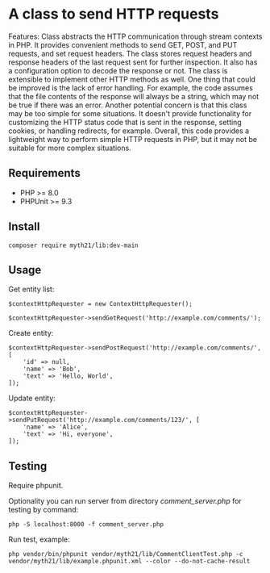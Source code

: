 # A class to send HTTP requests

Features:
Class abstracts the HTTP communication through stream contexts in PHP.
It provides convenient methods to send GET, POST, and PUT requests, and set request headers.
The class stores request headers and response headers of the last request sent for further inspection.
It also has a configuration option to decode the response or not.
The class is extensible to implement other HTTP methods as well.
One thing that could be improved is the lack of error handling.
For example, the code assumes that the file contents of the response will always be a string, which may not be true if there was an error.
Another potential concern is that this class may be too simple for some situations.
It doesn't provide functionality for customizing the HTTP status code that is sent in the response, setting cookies, or handling redirects, for example.
Overall, this code provides a lightweight way to perform simple HTTP requests in PHP, but it may not be suitable for more complex situations.

## Requirements

* PHP >= 8.0
* PHPUnit >= 9.3

## Install

```
composer require myth21/lib:dev-main
```

## Usage

Get entity list:
```
$contextHttpRequester = new ContextHttpRequester();

$contextHttpRequester->sendGetRequest('http://example.com/comments/');
```

Create entity:
```
$contextHttpRequester->sendPostRequest('http://example.com/comments/', [
    'id' => null,
    'name' => 'Bob',
    'text' => 'Hello, World',
]);
```

Update entity:
```
$contextHttpRequester->sendPutRequest('http://example.com/comments/123/', [
    'name' => 'Alice',
    'text' => 'Hi, everyone',
]);
```

## Testing

Require phpunit.

Optionality you can run server from directory _comment_server.php_ for testing by command:
```
php -S localhost:8000 -f comment_server.php
```

Run test, example:
```
php vendor/bin/phpunit vendor/myth21/lib/CommentClientTest.php -c vendor/myth21/lib/example.phpunit.xml --color --do-not-cache-result
```